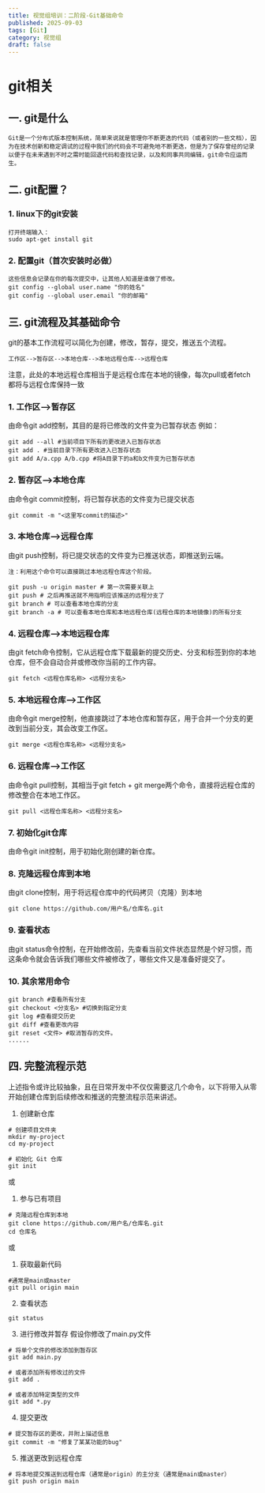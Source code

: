 ```yaml
---
title: 视觉组培训：二阶段-Git基础命令
published: 2025-09-03
tags: [Git]
category: 视觉组
draft: false
---
```


# git相关

## 一. git是什么

    Git是一个分布式版本控制系统，简单来说就是管理你不断更迭的代码（或者别的一些文档），因为在技术创新和稳定调试的过程中我们的代码会不可避免地不断更迭，但是为了保存曾经的记录以便于在未来遇到不时之需时能回退代码和查找记录，以及和同事共同编辑，git命令应运而生。

## 二. git配置？

### 1. linux下的git安装

```
打开终端输入：
sudo apt-get install git
```

### 2. 配置git（首次安装时必做）

```
这些信息会记录在你的每次提交中，让其他人知道是谁做了修改。
git config --global user.name "你的姓名"
git config --global user.email "你的邮箱"
```

## 三. git流程及其基础命令

git的基本工作流程可以简化为创建，修改，暂存，提交，推送五个流程。

```
工作区-->暂存区-->本地仓库-->本地远程仓库-->远程仓库
```

注意，此处的本地远程仓库相当于是远程仓库在本地的镜像，每次pull或者fetch都将与远程仓库保持一致

### 1. 工作区-->暂存区

由命令git add控制，其目的是将已修改的文件变为已暂存状态
例如：

```
git add --all #当前项目下所有的更改进入已暂存状态
git add . #当前目录下所有更改进入已暂存状态
git add A/a.cpp A/b.cpp #将A目录下的a和b文件变为已暂存状态
```

### 2. 暂存区-->本地仓库

由命令git commit控制，将已暂存状态的文件变为已提交状态

```
git commit -m "<这里写commit的描述>"
```

### 3. 本地仓库-->远程仓库

由git push控制，将已提交状态的文件变为已推送状态，即推送到云端。

    注：利用这个命令可以直接跳过本地远程仓库这个阶段。

```
git push -u origin master # 第一次需要关联上
git push # 之后再推送就不用指明应该推送的远程分支了
git branch # 可以查看本地仓库的分支
git branch -a # 可以查看本地仓库和本地远程仓库(远程仓库的本地镜像)的所有分支
```

### 4. 远程仓库-->本地远程仓库

由git fetch命令控制，它从远程仓库下载最新的提交历史、分支和标签到你的本地仓库，但不会自动合并或修改你当前的工作内容。

```
git fetch <远程仓库名称> <远程分支名>
```

### 5. 本地远程仓库-->工作区

由命令git merge控制，他直接跳过了本地仓库和暂存区，用于合并一个分支的更改到当前分支，其会改变工作区。

```
git merge <远程仓库名称> <远程分支名>
```

### 6. 远程仓库-->工作区

由命令git pull控制，其相当于git fetch + git merge两个命令，直接将远程仓库的修改整合在本地工作区。

```
git pull <远程仓库名称> <远程分支名>
```

### 7. 初始化git仓库

由命令git init控制，用于初始化刚创建的新仓库。

### 8. 克隆远程仓库到本地

由git clone控制，用于将远程仓库中的代码拷贝（克隆）到本地

```
git clone https://github.com/用户名/仓库名.git
```

### 9. 查看状态

由git status命令控制，在开始修改前，先查看当前文件状态显然是个好习惯，而这条命令就会告诉我们哪些文件被修改了，哪些文件又是准备好提交了。

### 10. 其余常用命令

    git branch #查看所有分支
    git checkout <分支名> #切换到指定分支
    git log #查看提交历史
    git diff #查看更改内容
    git reset <文件> #取消暂存的文件。
    ......

## 四. 完整流程示范

上述指令或许比较抽象，且在日常开发中不仅仅需要这几个命令，以下将带入从零开始创建仓库到后续修改和推送的完整流程示范来讲述。

1. 创建新仓库

```
# 创建项目文件夹
mkdir my-project
cd my-project

# 初始化 Git 仓库
git init
```

或

1. 参与已有项目

```
# 克隆远程仓库到本地
git clone https://github.com/用户名/仓库名.git
cd 仓库名
```

或

1. 获取最新代码

```
#通常是main或master
git pull origin main
```

2. 查看状态

```
git status
```

3. 进行修改并暂存
   假设你修改了main.py文件

```
# 将单个文件的修改添加到暂存区
git add main.py

# 或者添加所有修改过的文件
git add .

# 或者添加特定类型的文件
git add *.py
```

4. 提交更改

```
# 提交暂存区的更改，并附上描述信息
git commit -m "修复了某某功能的bug"
```

5. 推送更改到远程仓库

```
# 将本地提交推送到远程仓库（通常是origin）的主分支（通常是main或master）
git push origin main
```
